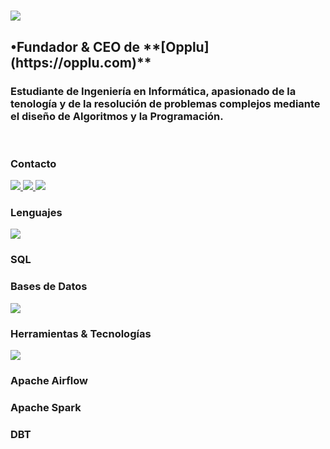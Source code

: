 <h1>
    <img src="https://readme-typing-svg.herokuapp.com/?font=Inter&size=48&center=true&vCenter=true&width=500&height=70&color=39FF14&duration=4000&lines=+¡Hola+a+todos+(as)!+👋;+¡Soy+Rodens+Rosier!;" />
</h1>

<h2>•Fundador & CEO de **[Opplu](https://opplu.com)**</h2>

<h3>Estudiante de Ingeniería en Informática, apasionado de la tenología y de la resolución de problemas complejos mediante el diseño de Algoritmos y la Programación.</h3>


<br>

<h3>Contacto</h3>
<div>
  <a href="mailto:rodensrosier1@gmail.com">
    <img src="https://img.shields.io/badge/Gmail-333333?style=for-the-badge&logo=gmail&logoColor=red" />
  </a>
  <a href="https://linkedin.com/in/rodensrosier" target="_blank">
    <img src="https://img.shields.io/badge/LinkedIn-0077B5?style=for-the-badge&logo=linkedin&logoColor=white" target="_blank" />
  </a>
  <a href="https://instagram.com/RodensRosier/" target="_blank">
    <img src="https://img.shields.io/badge/Instagram-000000?style=for-the-badge&logo=instagram&logoColor=white" target="_blank" />
  </a>
</div>

<h3>Lenguajes</h3>
<span>
  <img src="https://skillicons.dev/icons?i=python" />
  <h3>SQL</h3>
</span>

<h3>Bases de Datos</h3>
<span>
  <img src="https://skillicons.dev/icons?i=mysql,mongodb" />
</span>

<h3> Herramientas & Tecnologías</h3>
<span>
  <img src="https://skillicons.dev/icons?i=aws,git,github,linux" />
  <h3>Apache Airflow</h3>
  <h3>Apache Spark</h3>
  <h3>DBT</h3>
</span>
